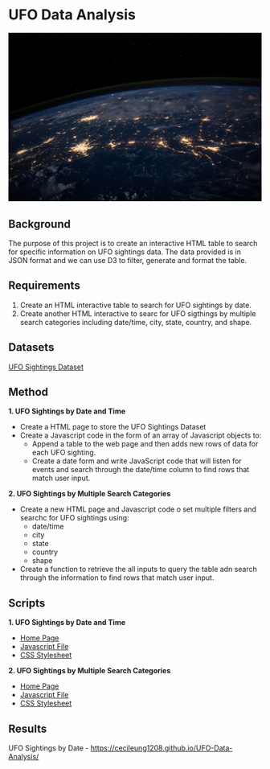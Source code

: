 # UFO Data Analysis

![Image](https://github.com/cecileung1208/Javascript-Challenge-UFOs/blob/main/UFO%20-%20Level%201/static/images/nasa.jpg)

## Background

The purpose of this project is to create an interactive HTML table to search for specific information on UFO sightings data.  The data provided is in JSON format and we can use D3 to filter, generate and format the table.

## Requirements

1) Create an HTML interactive table to search for UFO sightings by date.
2) Create another HTML interactive to searc for UFO sigthings by multiple search categories including date/time, city, state, country, and shape.

## Datasets

[UFO Sightings Dataset](https://github.com/cecileung1208/UFO-Data-Analysis/blob/main/UFO%20-%20Level%201/static/js/data.js)

## Method

**1. UFO Sightings by Date and Time**
* Create a HTML page to store the UFO Sightings Dataset
* Create a Javascript code in the form of an array of Javascript objects to:
  * Append a table to the web page and then adds new rows of data for each UFO sighting.
  * Create a date form and write JavaScript code that will listen for events and search through the date/time column to find rows that match user input.

**2. UFO Sightings by Multiple Search Categories**
* Create a new HTML page and Javascript code o set multiple filters and searchc for UFO sightings using:
  *  date/time
  *  city
  *  state
  *  country
  *  shape
* Create a function to retrieve the all inputs to query the table adn search through the information to find rows that match user input.

## Scripts

**1. UFO Sightings by Date and Time**
* [Home Page](https://github.com/cecileung1208/UFO-Data-Analysis/blob/main/UFO%20-%20Level%201/index.html)
* [Javascript File](https://github.com/cecileung1208/UFO-Data-Analysis/blob/main/UFO%20-%20Level%201/static/js/app.js)
* [CSS Stylesheet](https://github.com/cecileung1208/UFO-Data-Analysis/blob/main/UFO%20-%20Level%201/static/css/style.css)

**2. UFO Sightings by Multiple Search Categories**
* [Home Page](https://github.com/cecileung1208/UFO-Data-Analysis/blob/main/UFO%20-%20Level%202/index.html)
* [Javascript File](https://github.com/cecileung1208/UFO-Data-Analysis/blob/main/UFO%20-%20Level%202/static/js/app.js)
* [CSS Stylesheet](https://github.com/cecileung1208/UFO-Data-Analysis/tree/main/UFO%20-%20Level%202/static/css)


## Results

UFO Sightings by Date - https://cecileung1208.github.io/UFO-Data-Analysis/
